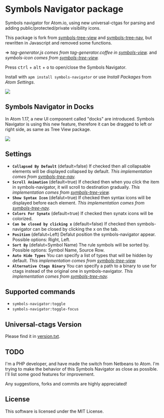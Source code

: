 # Symbols Navigator package

Symbols navigator for Atom.io, using new universal-ctgas for parsing and adding public/protected/private visibility icons.

This package is fork from [symbols-tree-view](https://atom.io/packages/symbols-tree-view) and [symbols-tree-nav](https://atom.io/nicolashainaux/symbols-tree-nav), but rewritten in Javascript and removed some functions.

=> *tag-generator.js comes from tag-generator.coffee in [symbols-view](http://github.com/atom/symbols-view).* and *symbols-icon comes from [symbols-tree-view](https://atom.io/packages/symbols-tree-view).*

Press <kbd>ctrl</kbd> + <kbd>alt</kbd> + <kbd>o</kbd> to open/close the Symbols Navigator.

Install with `apm install symbols-navigator` or use *Install Packages* from *Atom Settings*.

![](https://user-images.githubusercontent.com/9697224/29392630-b17d254a-8331-11e7-979a-39392c03ebe5.PNG)

## Symbols Navigator in Docks

In Atom 1.17, a new UI component called "docks" are introduced. Symbols Navigator is using this new feature, therefore it can be dragged to left or right side, as same as Tree View package.

![](https://user-images.githubusercontent.com/9697224/29394189-55d733fc-833b-11e7-89d1-5bb18d1be59f.gif)

## Settings

* **`Collapsed By Default`** (default=false) If checked then all collapsable elements will be displayed collapsed by default.
*This implementation comes from [symbols-tree-nav](https://atom.io/nicolashainaux/symbols-tree-nav).*
* **`Scroll Animation`** (default=true) If checked then when you click the item in symbols-navigator, it will scroll to destination gradually. 
*This implementation comes from [symbols-tree-view](https://atom.io/packages/symbols-tree-view).*
* **`Show Syntax Icon`** (defalut=true) If checked then syntax icons will be displayed before each element.
*This implementation comes from [symbols-tree-nav](https://atom.io/nicolashainaux/symbols-tree-nav).*
* **`Colors For Synatx`** (default=true) If checked then synatx icons will be colorized.
* **`Can be closed by clicking x`** (default=false) If checked then symbols-navigator can be closed by clicking the x on the tab.
* **`Position`** (defalut=Left) Defalut position the symbols-navigator appear. Possible options: Right, Left.
* **`Sort By`** (defalut=Symbol Name) The rule symbols will be sorted by. Possible options: Symbol Name, Source Row.
* **`Auto Hide Types`** You can specify a list of types that will be hidden by default.
*This implementation comes from [symbols-tree-view](https://atom.io/packages/symbols-tree-view).*
* **`Alternative Ctags Binary`** You can specify a path to a binary to use for ctags instead of the original one in symbols-navigator.
*This implementation comes from [symbols-tree-nav](https://atom.io/nicolashainaux/symbols-tree-nav).*

## Supported commands

* `symbols-navigator:toggle`
* `symbols-navigator:toggle-focus`

## Universal-ctags Version

Please find it in [version.txt](https://github.com/lejsue/symbols-navigator/blob/master/vendor/version.txt).

## TODO

I'm a PHP developer, and have made the switch from Netbeans to Atom. I'm trying to make the behavior of this Symbols Navigator as close as possible. I'll list some good features for improvement.

Any suggestions, forks and commits are highly appreciated!

## License

This software is licensed under the MIT License.
